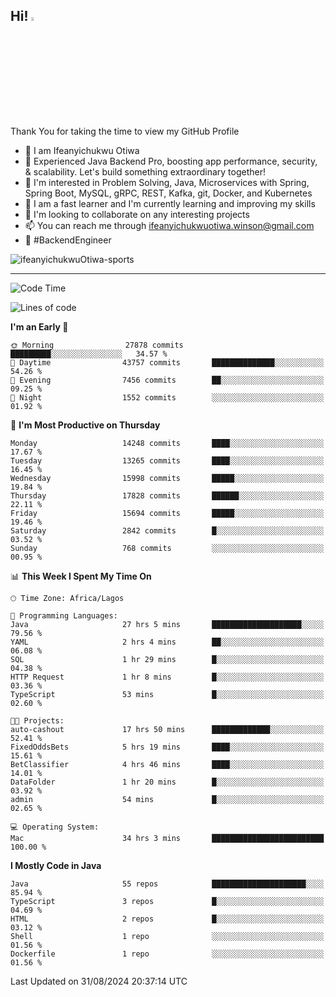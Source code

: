 <!-- BLOG-POST-LIST:START --><!-- BLOG-POST-LIST:END -->

## Hi! <img src="https://media.giphy.com/media/hvRJCLFzcasrR4ia7z/giphy.gif" width="4%"> 

Thank You for taking the time to view my GitHub Profile

- 👋 I am Ifeanyichukwu Otiwa
- 🚀 Experienced Java Backend Pro, boosting app performance, security, & scalability. Let's build something extraordinary together!
- 👀 I'm interested in Problem Solving, Java, Microservices with Spring, Spring Boot, MySQL, gRPC, REST, Kafka, git, Docker, and Kubernetes
- 🌱 I am a fast learner and I'm currently learning and improving my skills
- 💞️ I'm looking to collaborate on any interesting projects
- 📫 You can reach me through ifeanyichukwuotiwa.winson@gmail.com
- 🚀 #BackendEngineer

<p align="left" marginTop="10px"> <img src="https://komarev.com/ghpvc/?username=ifeanyichukwuOtiwa-sports&label=Profile%20views&color=0e75b6&style=for-the-badge" alt="ifeanyichukwuOtiwa-sports" /> </p>

***

<!--START_SECTION:waka-->
![Code Time](http://img.shields.io/badge/Code%20Time-2%2C862%20hrs%209%20mins-blue)

![Lines of code](https://img.shields.io/badge/From%20Hello%20World%20I%27ve%20Written-19.8%20million%20lines%20of%20code-blue)

**I'm an Early 🐤** 

```text
🌞 Morning                27878 commits       █████████░░░░░░░░░░░░░░░░   34.57 % 
🌆 Daytime                43757 commits       ██████████████░░░░░░░░░░░   54.26 % 
🌃 Evening                7456 commits        ██░░░░░░░░░░░░░░░░░░░░░░░   09.25 % 
🌙 Night                  1552 commits        ░░░░░░░░░░░░░░░░░░░░░░░░░   01.92 % 
```
📅 **I'm Most Productive on Thursday** 

```text
Monday                   14248 commits       ████░░░░░░░░░░░░░░░░░░░░░   17.67 % 
Tuesday                  13265 commits       ████░░░░░░░░░░░░░░░░░░░░░   16.45 % 
Wednesday                15998 commits       █████░░░░░░░░░░░░░░░░░░░░   19.84 % 
Thursday                 17828 commits       ██████░░░░░░░░░░░░░░░░░░░   22.11 % 
Friday                   15694 commits       █████░░░░░░░░░░░░░░░░░░░░   19.46 % 
Saturday                 2842 commits        █░░░░░░░░░░░░░░░░░░░░░░░░   03.52 % 
Sunday                   768 commits         ░░░░░░░░░░░░░░░░░░░░░░░░░   00.95 % 
```


📊 **This Week I Spent My Time On** 

```text
🕑︎ Time Zone: Africa/Lagos

💬 Programming Languages: 
Java                     27 hrs 5 mins       ████████████████████░░░░░   79.56 % 
YAML                     2 hrs 4 mins        ██░░░░░░░░░░░░░░░░░░░░░░░   06.08 % 
SQL                      1 hr 29 mins        █░░░░░░░░░░░░░░░░░░░░░░░░   04.38 % 
HTTP Request             1 hr 8 mins         █░░░░░░░░░░░░░░░░░░░░░░░░   03.36 % 
TypeScript               53 mins             █░░░░░░░░░░░░░░░░░░░░░░░░   02.60 % 

🐱‍💻 Projects: 
auto-cashout             17 hrs 50 mins      █████████████░░░░░░░░░░░░   52.41 % 
FixedOddsBets            5 hrs 19 mins       ████░░░░░░░░░░░░░░░░░░░░░   15.61 % 
BetClassifier            4 hrs 46 mins       ████░░░░░░░░░░░░░░░░░░░░░   14.01 % 
DataFolder               1 hr 20 mins        █░░░░░░░░░░░░░░░░░░░░░░░░   03.92 % 
admin                    54 mins             █░░░░░░░░░░░░░░░░░░░░░░░░   02.65 % 

💻 Operating System: 
Mac                      34 hrs 3 mins       █████████████████████████   100.00 % 
```

**I Mostly Code in Java** 

```text
Java                     55 repos            █████████████████████░░░░   85.94 % 
TypeScript               3 repos             █░░░░░░░░░░░░░░░░░░░░░░░░   04.69 % 
HTML                     2 repos             █░░░░░░░░░░░░░░░░░░░░░░░░   03.12 % 
Shell                    1 repo              ░░░░░░░░░░░░░░░░░░░░░░░░░   01.56 % 
Dockerfile               1 repo              ░░░░░░░░░░░░░░░░░░░░░░░░░   01.56 % 
```




 Last Updated on 31/08/2024 20:37:14 UTC
<!--END_SECTION:waka-->

<!--
<p align="center">
![trophy](https://github-profile-trophy.vercel.app/?username=ifeanyichukwuOtiwa-sports&theme=onedark) (https://github.com/ryo-ma/github-profile-trophy)
</p>
-->

<!---
ifeanyi-otiwa/ifeanyi-otiwa is a ✨ special ✨ repository because its `README.md` (this file) appears on your GitHub profile.
You can click the Preview link to take a look at your changes.
--->
